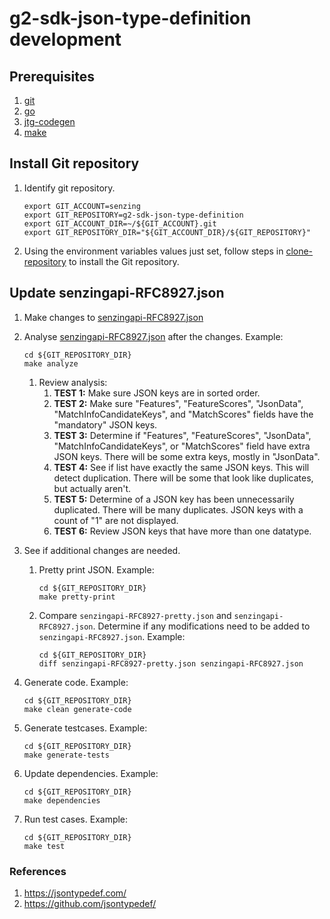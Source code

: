 # g2-sdk-json-type-definition development

## Prerequisites

1. [git](https://github.com/senzing-garage/knowledge-base/blob/main/WHATIS/git.md)
1. [go](https://github.com/senzing-garage/knowledge-base/blob/main/WHATIS/go.md)
1. [jtg-codegen](https://github.com/senzing-garage/knowledge-base/blob/main/WHATIS/jtd-codegen.md)
1. [make](https://github.com/senzing-garage/knowledge-base/blob/main/WHATIS/make.md)

## Install Git repository

1. Identify git repository.

    ```console
    export GIT_ACCOUNT=senzing
    export GIT_REPOSITORY=g2-sdk-json-type-definition
    export GIT_ACCOUNT_DIR=~/${GIT_ACCOUNT}.git
    export GIT_REPOSITORY_DIR="${GIT_ACCOUNT_DIR}/${GIT_REPOSITORY}"

    ```

1. Using the environment variables values just set, follow steps in
   [clone-repository](https://github.com/senzing-garage/knowledge-base/blob/main/HOWTO/clone-repository.md) to install the Git repository.

## Update senzingapi-RFC8927.json

1. Make changes to [senzingapi-RFC8927.json](../senzingapi-RFC8927.json)
1. Analyse [senzingapi-RFC8927.json](../senzingapi-RFC8927.json) after the changes.
   Example:

    ```console
    cd ${GIT_REPOSITORY_DIR}
    make analyze

    ```

    1. Review analysis:
        1. **TEST 1:** Make sure JSON keys are in sorted order.
        1. **TEST 2:** Make sure "Features", "FeatureScores", "JsonData", "MatchInfoCandidateKeys", and "MatchScores" fields have the "mandatory" JSON keys.
        1. **TEST 3:** Determine if "Features", "FeatureScores", "JsonData", "MatchInfoCandidateKeys", or "MatchScores" field have extra JSON keys.
        There will be some extra keys, mostly in "JsonData".
        1. **TEST 4:** See if list have exactly the same JSON keys.
        This will detect duplication.
        There will be some that look like duplicates, but actually aren't.
        1. **TEST 5:** Determine of a JSON key has been unnecessarily duplicated.
        There will be many duplicates.
        JSON keys with a count of "1" are not displayed.
        1. **TEST 6:** Review JSON keys that have more than one datatype.

1. See if additional changes are needed.

    1. Pretty print JSON.
       Example:

        ```console
        cd ${GIT_REPOSITORY_DIR}
        make pretty-print

        ```

    1. Compare  `senzingapi-RFC8927-pretty.json` and `senzingapi-RFC8927.json`.
    Determine if any modifications need to be added to `senzingapi-RFC8927.json`.
    Example:

        ```console
        cd ${GIT_REPOSITORY_DIR}
        diff senzingapi-RFC8927-pretty.json senzingapi-RFC8927.json

        ```

1. Generate code.
   Example:

    ```console
    cd ${GIT_REPOSITORY_DIR}
    make clean generate-code

    ```

1. Generate testcases.
   Example:

    ```console
    cd ${GIT_REPOSITORY_DIR}
    make generate-tests

    ```

1. Update dependencies.
   Example:

    ```console
    cd ${GIT_REPOSITORY_DIR}
    make dependencies

    ```

1. Run test cases.
   Example:

    ```console
    cd ${GIT_REPOSITORY_DIR}
    make test

    ```

### References

1. <https://jsontypedef.com/>
1. <https://github.com/jsontypedef/>
